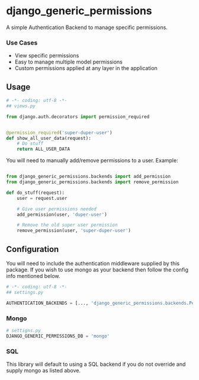django_generic_permissions
========================

A simple Authentication Backend to manage specific permissions.


### Use Cases

* View specific permissions
* Easy to manage multiple model permissions
* Custom permissions applied at any layer in the application

## Usage

```python
# -*- coding: utf-8 -*-
## views.py

from django.auth.decorators import permission_required


@permission_required('super-duper-user')
def show_all_user_data(request):
    # Do stuff
    return ALL_USER_DATA
```

You will need to manually add/remove permissions to a user.  Example:


```python

from django_generic_permissions.backends import add_permission
from django_generic_permissions.backends import remove_permission

def do_stuff(request):
    user = request.user

    # Give user permissions needed
    add_permission(user, 'duper-user')

    # Remove the old super user permission
    remove_permission(user, 'super-duper-user')
```


## Configuration

You will need to include the authentication middleware supplied by this package.  If
you wish to use mongo as your backend then follow the config info mentioned below.

```python
# -*- coding: utf-8 -*-
## settings.py

AUTHENTICATION_BACKENDS = [..., 'django_generic_permissions.backends.Permission']
```

### Mongo
```python
# settigns.py
DJANGO_GENERIC_PERMISSIONS_DB = 'mongo'
```

### SQL
This library will default to using a SQL backend if you do not override and supply mongo
as listed above.
